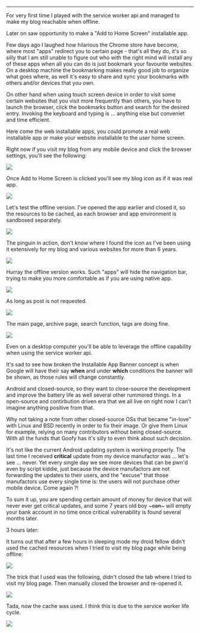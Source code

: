 
---

For very first time I played with the service worker api and managed to make my blog reachable when offline.

Later on saw opportunity to make a "Add to Home Screen" installable app.

Few days ago I laughed how hilarious the Chrome store have become, where most "apps" redirect you to certain page - that's all they do, it's so silly that I am still unable to figure out who with the right mind will install any of these apps when all you can do is just bookmark your favourite websites. On a desktop machine the bookmarking makes really good job to organize what goes where, as well it's easy to share and sync your bookmarks with others and/or devices that you own.

On other hand when using touch screen device in order to visit some certain websites that you visit more frequently than others, you have to launch the browser, click the bookmarks button and search for the desired entry. Invoking the keyboard and typing is ... anything else but conveniet and time efficient.

Here come the web installable apps, you could promote a real web installable app or make your website installable to the user home screen.

Right now if you visit my blog from any mobile device and click the browser settings, you'll see the following:

![](img/file/blog-web-app/1.jpg)

Once Add to Home Screen is clicked you'll see my blog icon as if it was real app.

![](img/file/blog-web-app/2.jpg)

Let's test the offline version. I've opened the app earlier and closed it, so the resources to be cached, as each browser and app environment is sandboxed separately.

![](img/file/blog-web-app/3.jpg)

The pinguin in action, don't know where I found the icon as I've been using it extensively for my blog and various websites for more than 6 years.

![](img/file/blog-web-app/4.jpg)

Hurray the offline version works. Such "apps" will hide the navigation bar, trying to make you more comfortable as if you are using native app.

![](img/file/blog-web-app/5.jpg)

As long as post is not requested.

![](img/file/blog-web-app/6.jpg)

The main page, archive page, search function, tags are doing fine.

![](img/file/blog-web-app/7.jpg)

Even on a desktop computer you'll be able to leverage the offline capability when using the service worker api.

It's sad to see how broken the Installable App Banner concept is when Google will have their say **when** and under **which** conditions the banner will be shown, as those rules will change constantly.

Android and closed-source, so they want to close-source the development and improve the battery life as well several other rummored things. In a open-source and contirbution driven era that we all live on right now I can't imagine anything positive from that.

Why not taking a note from other closed-source OSs that became "in-love" with Linux and BSD recently in order to fix their image. Or give them Linux for example, relying on many contributors without being closed-source. With all the funds that Goofy has it's silly to even think about such decision.

It's not like the current Android updating system is working properly. The last time I received **critical** update from my device manufactor was ... let's see ... never. Yet every single day we see more devices that can be pwn'd even by script kiddie, just because the device manufactors are not forwarding the updates to their users, and the "excuse" that those manufactors use every single time is: the users will not purchase other mobile device. Come again ?!

To sum it up, you are spending certain amount of money for device that will never ever get critical updates, and some 7 years old boy ~~~can~~~ will empty your bank account in no time once critical vulrenability is found several months later.


3 hours later:

It turns out that after a few hours in sleeping mode my droid fellow didn't used the cached resources when I tried to visit my blog page while being offline:

![](img/file/blog-web-app/8.jpg)

The trick that I used was the following, didn't closed the tab where I tried to visit my blog page. Then manually closed the browser and re-opened it.

![](img/file/blog-web-app/9.jpg)

Tada, now the cache was used. I think this is due to the service worker life cycle.

![](img/file/blog-web-app/10.jpg)
